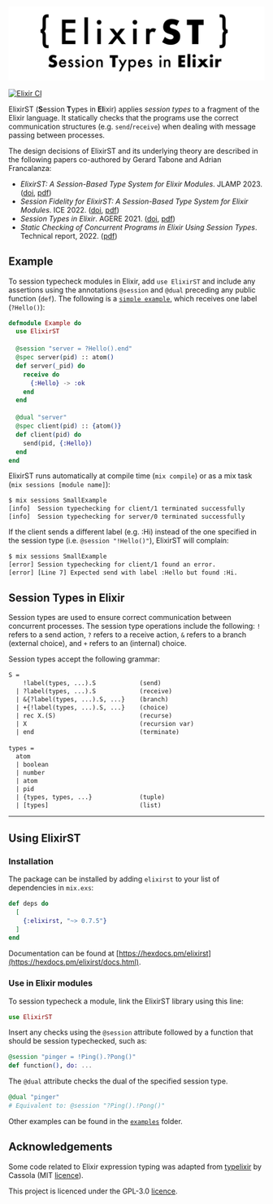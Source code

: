 <!-- # ElixirST: Session Types in Elixir -->
![](archive/logo.png)

[![Elixir CI](https://github.com/gertab/ElixirST/actions/workflows/elixir.yml/badge.svg)](https://github.com/gertab/ElixirST/actions/workflows/elixir.yml)

ElixirST (**S**ession **T**ypes in **El**ixir) applies *session types* to a fragment of the Elixir language. 
It statically checks that the programs use the correct communication structures (e.g. `send`/`receive`) when dealing with message passing between processes. 
<!-- It also ensures that the correct types are being used.  -->
<!-- For example, the session type `?Add(number, number).!Result(number).end` expects that two numbers are received (i.e. `?`), then a number is sent (i.e. `!`) and finally the session terminates. -->

The design decisions of ElixirST and its underlying theory are described in the following papers co-authored by Gerard Tabone and Adrian Francalanza:
  - *ElixirST: A Session-Based Type System for Elixir Modules*. JLAMP 2023. ([doi](https://doi.org/10.1016/j.jlamp.2023.100891), [pdf](https://gerardtabone.com/publications/FrancalanzaTaboneJLAMP.pdf))
  - *Session Fidelity for ElixirST: A Session-Based Type System for Elixir Modules*. ICE 2022. ([doi](http://doi.org/10.4204/EPTCS.365.2), [pdf](https://gerardtabone.com/publications/TaboneFrancalanza-ICE2022.pdf))
  - *Session Types in Elixir*. AGERE 2021. ([doi](https://doi.org/10.1145/3486601.3486708), [pdf](https://gerardtabone.com/publications/TaboneFrancalanza-ICE2022.pdf))
  - *Static Checking of Concurrent Programs in Elixir Using Session Types*. Technical report, 2022. ([pdf](https://gerardtabone.com/ElixirST/archive/UoM%20-%20technical%20report%202022.pdf))


## Example

To session typecheck modules in Elixir, add `use ElixirST` and include any assertions using the annotations `@session` and `@dual` preceding any public function (`def`). The following is a [`simple example`](/lib/elixirst/examples/small_example.ex), which receives one label (`?Hello()`):
<!-- The `@spec` directives are needed to ensure type correctness for the parameters. -->

```elixir
defmodule Example do
  use ElixirST

  @session "server = ?Hello().end"
  @spec server(pid) :: atom()
  def server(_pid) do
    receive do
      {:Hello} -> :ok
    end
  end

  @dual "server"
  @spec client(pid) :: {atom()}
  def client(pid) do
    send(pid, {:Hello})
  end
end
```

ElixirST runs automatically at compile time (`mix compile`) or as a mix task (`mix sessions [module name]`):
```text
$ mix sessions SmallExample
[info]  Session typechecking for client/1 terminated successfully
[info]  Session typechecking for server/0 terminated successfully
```

If the client sends a different label (e.g. :Hi) instead of the one specified in the session type (i.e. `@session "!Hello()"`), ElixirST will complain:

```text
$ mix sessions SmallExample
[error] Session typechecking for client/1 found an error. 
[error] [Line 7] Expected send with label :Hello but found :Hi.
```

## Session Types in Elixir

Session types are used to ensure correct communication between concurrent processes. 
The session type operations include the following: `!` refers to a send action, `?` refers to a receive action, `&` refers to a branch (external choice), and `+` refers to an (internal) choice.

Session types accept the following grammar:

```text
S =
    !label(types, ...).S            (send)
  | ?label(types, ...).S            (receive)
  | &{?label(types, ...).S, ...}    (branch)
  | +{!label(types, ...).S, ...}    (choice)
  | rec X.(S)                       (recurse)
  | X                               (recursion var)
  | end                             (terminate)

types =
  atom
  | boolean
  | number
  | atom
  | pid
  | {types, types, ...}             (tuple)
  | [types]                         (list)
```

----------

## Using ElixirST


### Installation

The package can be installed by adding `elixirst` to your list of dependencies in `mix.exs`:

```elixir
def deps do
  [
    {:elixirst, "~> 0.7.5"}
  ]
end
```
<!-- 
```elixir
def deps do
  [
    {:dep_from_git, git: "https://github.com/gertab/ElixirST.git"}
  ]
end
```

{:dep_from_git, git: "https://github.com/gertab/ElixirST.git", tag: "0.1.0"}
-->

Documentation can be found at [https://hexdocs.pm/elixirst](https://hexdocs.pm/elixirst/docs.html).

### Use in Elixir modules

To session typecheck a module, link the ElixirST library using this line:
```elixir
use ElixirST
```

Insert any checks using the `@session` attribute followed by a function that should be session typechecked, such as:
```elixir
@session "pinger = !Ping().?Pong()"
def function(), do: ...
```

The `@dual` attribute checks the dual of the specified session type.
```elixir
@dual "pinger"
# Equivalent to: @session "?Ping().!Pong()"
```

Other examples can be found in the [`examples`](/lib/elixirst/examples) folder.

## Acknowledgements

Some code related to Elixir expression typing was adapted from [typelixir](https://github.com/Typelixir/typelixir) by Cassola (MIT [licence](ACK.md)).

This project is licenced under the GPL-3.0 [licence](LICENCE).